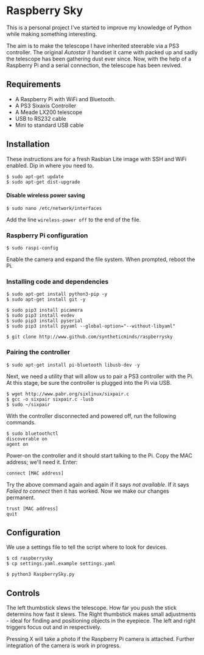 # Raspberry Sky
This is a personal project I've started to improve my knowledge of Python while making something interesting.

The aim is to make the telescope I have inherited steerable via a PS3 controller. The original *Autostar II* handset it came with packed up and sadly the telescope has been gathering dust ever since. Now, with the help of a Raspberry Pi and a serial connection, the telescope has been revived.

## Requirements
* A Raspberry Pi with WiFi and Bluetooth.
* A PS3 Sixaxis Controller
* A Meade LX200 telescope
* USB to RS232 cable
* Mini to standard USB cable

## Installation
These instructions are for a fresh Rasbian Lite image with SSH and WiFi enabled. Dip in where you need to.

    $ sudo apt-get update
    $ sudo apt-get dist-upgrade

#### Disable wireless power saving

    $ sudo nano /etc/network/interfaces

Add the line `wireless-power off` to the end of the file.

### Raspberry Pi configuration

    $ sudo raspi-config

Enable the camera and expand the file system. When prompted, reboot the Pi.

### Installing code and dependencies

    $ sudo apt-get install python3-pip -y
    $ sudo apt-get install git -y

    $ sudo pip3 install picamera
    $ sudo pip3 install evdev
    $ sudo pip3 install pyserial
    $ sudo pip3 install pyyaml --global-option="--without-libyaml"

    $ git clone http://www.github.com/syntheticminds/raspberrysky

### Pairing the controller

    $ sudo apt-get install pi-bluetooth libusb-dev -y

Next, we need a utility that will allow us to pair a PS3 controller with the Pi. At this stage, be sure the controller is plugged into the Pi via USB.

    $ wget http://www.pabr.org/sixlinux/sixpair.c
    $ gcc -o sixpair sixpair.c -lusb
    $ sudo ~/sixpair

With the controller disconnected and powered off, run the following commands.

    $ sudo bluetoothctl
    discoverable on
    agent on

Power-on the controller and it should start talking to the Pi. Copy the MAC address; we'll need it. Enter:

    connect [MAC address]

Try the above command again and again if it says *not available*. If it says *Failed to connect* then it has worked. Now we make our changes permanent.

    trust [MAC address]
    quit

## Configuration
We use a settings file to tell the script where to look for devices.

    $ cd raspberrysky
    $ cp settings.yaml.example settings.yaml

    $ python3 RaspberrySky.py

## Controls
The left thumbstick slews the telescope. How far you push the stick determins how fast it slews. The Right thumbstick makes small adjustments - ideal for finding and positioning objects in the eyepiece. The left and right triggers focus out and in respectively.

Pressing X will take a photo if the Raspberry Pi camera is attached. Further integration of the camera is work in progress.
